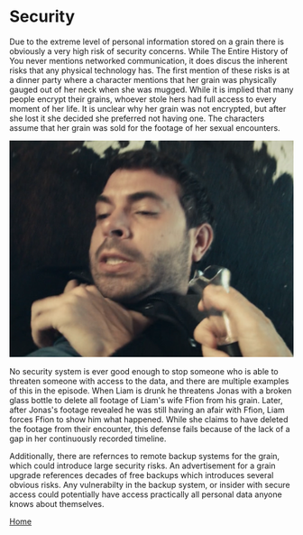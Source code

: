 # Security

Due to the extreme level of personal information stored on a grain there is obviously a very high risk of security concerns. While The Entire History of You never mentions networked communication, it does discus the inherent risks that any physical technology has. The first mention of these risks is at a dinner party where a character mentions that her grain was physically gauged out of her neck when she was mugged. While it is implied that many people encrypt their grains, whoever stole hers had full access to every moment of her life. It is unclear why her grain was not encrypted, but after she lost it she decided she preferred not having one. The characters assume that her grain was sold for the footage of her sexual encounters. 

![Liam threatens Jonas](img/Threat.png)

No security system is ever good enough to stop someone who is able to threaten someone with access to the data, and there are multiple examples of this in the episode. When Liam is drunk he threatens Jonas with a broken glass bottle to delete all footage of Liam's wife Ffion from his grain. Later, after Jonas's footage revealed he was still having an afair with Ffion, Liam forces Ffion to show him what happened. While she claims to have deleted the footage from their encounter, this defense fails because of the lack of a gap in her continuously recorded timeline.

Additionally, there are refernces to remote backup systems for the grain, which could introduce large security risks. An advertisement for a grain upgrade references decades of free backups which introduces several obvious risks. Any vulnerabilty in the backup system, or insider with secure access could potentially have access practically all personal data anyone knows about themselves. 

[Home](https://saahilclaypool.github.io/blackmirror/)